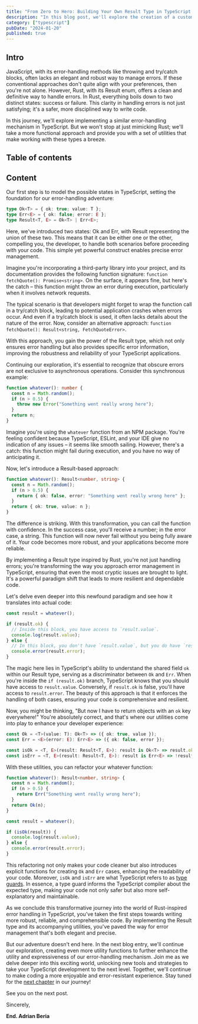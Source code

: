 ```yaml
---
title: "From Zero to Hero: Building Your Own Result Type in TypeScript – A Rust-Inspired Adventure - Part 1"
description: "In this blog post, we'll explore the creation of a custom Result type in TypeScript, drawing inspiration from Rust's error-handling approach. Learn how to elegantly manage errors and successes in your code, enhancing the reliability of your TypeScript projects while following a Rust-inspired path."
category: ["typescript"]
pubDate: "2024-01-20"
published: true
---
```


## Intro

JavaScript, with its error-handling methods like throwing and try/catch blocks, often lacks an elegant and robust way to manage errors. If these conventional approaches don't quite align with your preferences, then you're not alone. However, Rust, with its Result enum, offers a clean and definitive way to handle errors. In Rust, everything boils down to two distinct states: success or failure. This clarity in handling errors is not just satisfying; it's a safer, more disciplined way to write code.

In this journey, we'll explore implementing a similar error-handling mechanism in TypeScript. But we won't stop at just mimicking Rust; we'll take a more functional approach and provide you with a set of utilities that make working with these types a breeze.

## Table of contents

## Content

Our first step is to model the possible states in TypeScript, setting the foundation for our error-handling adventure:

```ts
type Ok<T> = { ok: true; value: T };
type Err<E> = { ok: false; error: E };
type Result<T, E> = Ok<T> | Err<E>;
```

Here, we've introduced two states: Ok and Err, with Result representing the union of these two. This means that it can be either one or the other, compelling you, the developer, to handle both scenarios before proceeding with your code. This simple yet powerful construct enables precise error management.

Imagine you're incorporating a third-party library into your project, and its documentation provides the following function signature: `function fetchQuote(): Promise<string>`. On the surface, it appears fine, but here's the catch – this function might throw an error during execution, particularly when it involves network requests.

The typical scenario is that developers might forget to wrap the function call in a try/catch block, leading to potential application crashes when errors occur. And even if a try/catch block is used, it often lacks details about the nature of the error. Now, consider an alternative approach: `function fetchQuote(): Result<string, FetchQuoteError>`.

With this approach, you gain the power of the Result type, which not only ensures error handling but also provides specific error information, improving the robustness and reliability of your TypeScript applications.

Continuing our exploration, it's essential to recognize that obscure errors are not exclusive to asynchronous operations. Consider this synchronous example:

```ts
function whatever(): number {
  const n = Math.random();
  if (n > 0.5) {
    throw new Error("Something went really wrong here");
  }
  return n;
}
```

Imagine you're using the `whatever` function from an NPM package. You're feeling confident because TypeScript, ESLint, and your IDE give no indication of any issues – it seems like smooth sailing. However, there's a catch: this function might fail during execution, and you have no way of anticipating it.

Now, let's introduce a Result-based approach:

```ts
function whatever(): Result<number, string> {
  const n = Math.random();
  if (n > 0.5) {
    return { ok: false, error: "Something went really wrong here" };
  }
  return { ok: true, value: n };
}
```

The difference is striking. With this transformation, you can call the function with confidence. In the success case, you'll receive a number; in the error case, a string. This function will now never fail without you being fully aware of it. Your code becomes more robust, and your applications become more reliable.

By implementing a Result type inspired by Rust, you're not just handling errors; you're transforming the way you approach error management in TypeScript, ensuring that even the most cryptic issues are brought to light. It's a powerful paradigm shift that leads to more resilient and dependable code.

Let's delve even deeper into this newfound paradigm and see how it translates into actual code:

```ts
const result = whatever();

if (result.ok) {
  // Inside this block, you have access to `result.value`.
  console.log(result.value);
} else {
  // In this block, you don't have `result.value`, but you do have `result.error`.
  console.error(result.error);
}
```

The magic here lies in TypeScript's ability to understand the shared field `ok` within our Result type, serving as a discriminator between `Ok` and `Err`. When you're inside the `if (result.ok)` branch, TypeScript knows that you should have access to `result.value`. Conversely, if `result.ok` is false, you'll have access to `result.error`. The beauty of this approach is that it enforces the handling of both cases, ensuring your code is comprehensive and resilient.

Now, you might be thinking, "But now I have to return objects with an `ok` key everywhere!" You're absolutely correct, and that's where our utilities come into play to enhance your developer experience:

```ts
const Ok = <T>(value: T): Ok<T> => ({ ok: true, value });
const Err = <E>(error: E): Err<E> => ({ ok: false, error });

const isOk = <T, E>(result: Result<T, E>): result is Ok<T> => result.ok;
const isErr = <T, E>(result: Result<T, E>): result is Err<E> => !result.ok;
```

With these utilities, you can refactor your whatever function:

```ts
function whatever(): Result<number, string> {
  const n = Math.random();
  if (n > 0.5) {
    return Err("Something went really wrong here");
  }
  return Ok(n);
}

const result = whatever();

if (isOk(result)) {
  console.log(result.value);
} else {
  console.error(result.error);
}
```

This refactoring not only makes your code cleaner but also introduces explicit functions for creating `Ok` and `Err` cases, enhancing the readability of your code. Moreover, `isOk` and `isErr` are what TypeScript refers to as [type guards](https://www.typescriptlang.org/docs/handbook/2/narrowing.html#using-type-predicates). In essence, a type guard informs the TypeScript compiler about the expected type, making your code not only safer but also more self-explanatory and maintainable.

As we conclude this transformative journey into the world of Rust-inspired error handling in TypeScript, you've taken the first steps towards writing more robust, reliable, and comprehensible code. By implementing the Result type and its accompanying utilities, you've paved the way for error management that's both elegant and precise.

But our adventure doesn't end here. In the next blog entry, we'll continue our exploration, creating even more utility functions to further enhance the utility and expressiveness of our error-handling mechanism. Join me as we delve deeper into this exciting world, unlocking new tools and strategies to take your TypeScript development to the next level. Together, we'll continue to make coding a more enjoyable and error-resistant experience. Stay tuned for the [next chapter](/blog/from-zero-to-hero-building-your-own-result-type-in-typescript-part-2) in our journey!

See you on the next post.

Sincerely,

**End. Adrian Beria**
